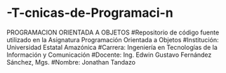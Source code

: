# -T-cnicas-de-Programaci-n
PROGRAMACION ORIENTADA A OBJETOS
#Repositorio de código fuente utilizado en la Asignatura Programación Orientada a Objetos
#Institución: Universidad Estatal Amazónica
#Carrera: Ingeniería en Tecnologías de la Información y Comunicación
#Docente: Ing. Edwin Gustavo Fernández Sánchez, Mgs.
#Nombre: Jonathan Tandazo
